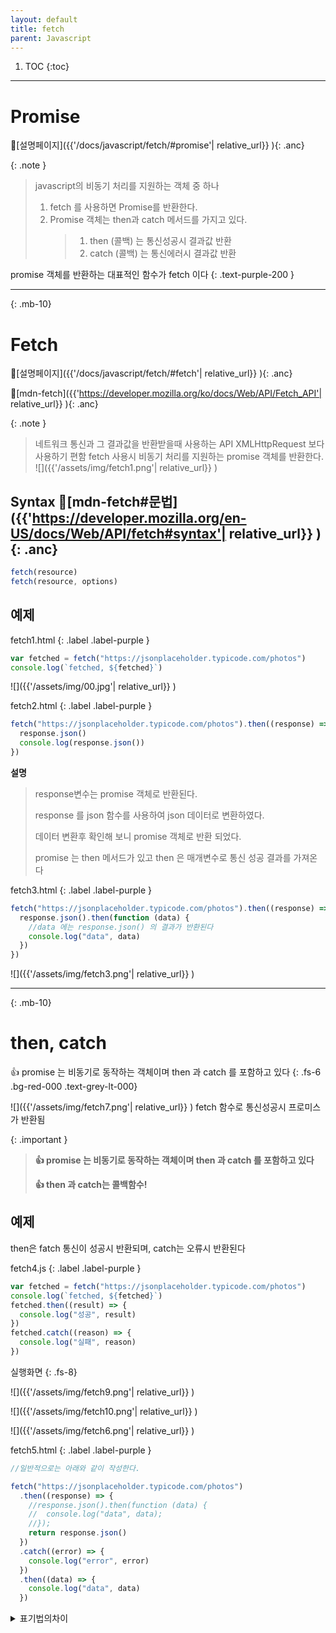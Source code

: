 ```yaml
---
layout: default
title: fetch
parent: Javascript
---
```




1. TOC
{:toc}

---

# Promise 
🔗[설명페이지]({{'/docs/javascript/fetch/#promise'| relative_url}} ){: .anc}

{: .note }

> javascript의 비동기 처리를 지원하는 객체 중 하나
>
> 1. fetch 를 사용하면 Promise를 반환한다.
> 1. Promise 객체는 then과 catch 메서드를 가지고 있다.
>    > 1. then (콜백) 는 통신성공시 결과값 반환
>    > 1. catch (콜백) 는 통신에러시 결과값 반환

promise 객체를 반환하는 대표적인 함수가 fetch 이다
{: .text-purple-200 }

---

{: .mb-10}

# Fetch 
🔗[설명페이지]({{'/docs/javascript/fetch/#fetch'| relative_url}} ){: .anc}


🔗[mdn-fetch]({{'https://developer.mozilla.org/ko/docs/Web/API/Fetch_API'| relative_url}} ){: .anc}

{: .note }

> 네트워크 통신과 그 결과값을 반환받을때 사용하는 API
> XMLHttpRequest 보다 사용하기 편함
> fetch 사용시 비동기 처리를 지원하는 promise 객체를 반환한다.
> ![]({{'/assets/img/fetch1.png'| relative_url}} )

## Syntax 🔗[mdn-fetch#문법]({{'https://developer.mozilla.org/en-US/docs/Web/API/fetch#syntax'| relative_url}} ){: .anc}

```js
fetch(resource)
fetch(resource, options)
```

## 예제

fetch1.html
{: .label .label-purple }

```js
var fetched = fetch("https://jsonplaceholder.typicode.com/photos")
console.log(`fetched, ${fetched}`)
```

![]({{'/assets/img/00.jpg'| relative_url}} )

<script async src="//jsfiddle.net/qwerew0/0gc4h1un/embed/"></script>

fetch2.html
{: .label .label-purple }

```javascript
fetch("https://jsonplaceholder.typicode.com/photos").then((response) => {
  response.json()
  console.log(response.json())
})
```

<script async src="//jsfiddle.net/qwerew0/0gc4h1un/2/embed/"></script>

**설명**

> response변수는 promise 객체로 반환된다.
>
> response 를 json 함수를 사용하여 json 데이터로 변환하였다.
>
> 데이터 변환후 확인해 보니 promise 객체로 반환 되었다.
>
> promise 는 then 메서드가 있고 then 은 매개변수로 통신 성공 결과를 가져온다

fetch3.html
{: .label .label-purple }

```javascript
fetch("https://jsonplaceholder.typicode.com/photos").then((response) => {
  response.json().then(function (data) {
    //data 에는 response.json() 의 결과가 반환된다
    console.log("data", data)
  })
})
```

<script async src="//jsfiddle.net/qwerew0/0gc4h1un/3/embed/"></script>

![]({{'/assets/img/fetch3.png'| relative_url}} )


---

{: .mb-10}

# then, catch

👍 promise 는 비동기로 동작하는 객체이며 then 과 catch 를 포함하고 있다
{: .fs-6 .bg-red-000 .text-grey-lt-000}

![]({{'/assets/img/fetch7.png'| relative_url}} )
fetch 함수로 통신성공시 프로미스가 반환됨

{: .important }

> **👍 promise 는 비동기로 동작하는 객체이며 then 과 catch 를 포함하고 있다**
>
> **👍 then 과 catch는 콜백함수!**

## 예제

then은 fatch 통신이 성공시 반환되며, catch는 오류시 반환된다

fetch4.js
{: .label .label-purple }

```js
var fetched = fetch("https://jsonplaceholder.typicode.com/photos")
console.log(`fetched, ${fetched}`)
fetched.then((result) => {
  console.log("성공", result)
})
fetched.catch((reason) => {
  console.log("실패", reason)
})
```

실행화면
{: .fs-8}

![]({{'/assets/img/fetch9.png'| relative_url}} )


![]({{'/assets/img/fetch10.png'| relative_url}} )


![]({{'/assets/img/fetch6.png'| relative_url}} )


fetch5.html
{: .label .label-purple }

```javascript
//일반적으로는 아래와 같이 작성한다.

fetch("https://jsonplaceholder.typicode.com/photos")
  .then((response) => {
    //response.json().then(function (data) {
    //  console.log("data", data);
    //});
    return response.json()
  })
  .catch((error) => {
    console.log("error", error)
  })
  .then((data) => {
    console.log("data", data)
  })
```

<details markdown='block'>
  <summary>
    <span class="text-red-300">표기법의차이</span>
  </summary>
  1. nesting⇒ then 안에 .then 을 쓰는 1번 방식
  2. chaning⇒ then 과 then 을 연결해서 쓰는 2번 방식
  ![]({{'/assets/img/fetch5.png'| relative_url}} )
</details>
